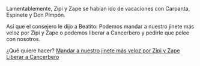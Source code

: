 Lamentablemente, Zipi y Zape se habían ido de vacaciones con Carpanta, Espinete
y Don Pimpón.

Así que el consejero le dijo a Beatito: 
Podemos mandar a nuestro jinete más veloz por Zipi y Zape
o podemos liberar a Cancerbero y pedirle que pelee con nosotros.

¿Qué quiere hacer?
[Mandar a nuestro jinete más veloz por Zipi y Zape](seleccionarAliado/zipizape.md)
[Liberar a Cancerbero](seleccionarAliado/cancerbero.md)